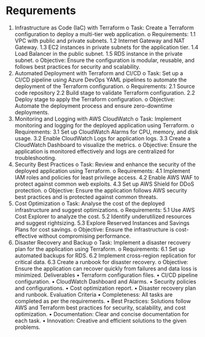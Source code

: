 # Requrements

1. Infrastructure as Code (IaC) with Terraform
o Task: Create a Terraform configuration to deploy a multi-tier web application.
o Requirements:
1.1 VPC with public and private subnets.
1.2  Internet Gateway and NAT Gateway.
1.3 EC2 instances in private subnets for the application tier.
1.4 Load Balancer in the public subnet.
1.5 RDS instance in the private subnet.
o Objective: Ensure the configuration is modular, reusable, and follows best practices for security and scalability.
2. Automated Deployment with Terraform and CI/CD
o Task: Set up a CI/CD pipeline using Azure DevOps YAML pipelines to automate the deployment of the Terraform configuration.
o Requirements:
2.1 Source code repository
2.2 Build stage to validate Terraform configuration.
2.2 Deploy stage to apply the Terraform configuration.
o Objective: Automate the deployment process and ensure zero-downtime deployments.
3. Monitoring and Logging with AWS CloudWatch
o Task: Implement monitoring and logging for the deployed application using Terraform.
o Requirements:
3.1 Set up CloudWatch Alarms for CPU, memory, and disk usage.
3.2 Enable CloudWatch Logs for application logs.
3.3 Create a CloudWatch Dashboard to visualize the metrics.
o Objective: Ensure the application is monitored effectively and logs are centralized for troubleshooting.
4. Security Best Practices
o Task: Review and enhance the security of the deployed application using Terraform.
o Requirements:
4.1 Implement IAM roles and policies for least privilege access.
4.2 Enable AWS WAF to protect against common web exploits.
4.3 Set up AWS Shield for DDoS protection.
o Objective: Ensure the application follows AWS security best practices and is protected against common threats.
5. Cost Optimization
o Task: Analyse the cost of the deployed infrastructure and suggest optimizations.
o Requirements:
5.1 Use AWS Cost Explorer to analyze the cost.
5.2 Identify underutilized resources and suggest rightsizing.
5.3 Explore Reserved Instances and Savings Plans for cost savings.
o Objective: Ensure the infrastructure is cost-effective without compromising performance.
6. Disaster Recovery and Backup
o Task: Implement a disaster recovery plan for the application using Terraform.
o Requirements:
6.1 Set up automated backups for RDS.
6.2 Implement cross-region replication for critical data.
6.3 Create a runbook for disaster recovery.
o Objective: Ensure the application can recover quickly from failures and data loss is minimized.
Deliverables
• Terraform configuration files.
• CI/CD pipeline configuration.
• CloudWatch Dashboard and Alarms.
• Security policies and configurations.
• Cost optimization report.
• Disaster recovery plan and runbook.
Evaluation Criteria
• Completeness: All tasks are completed as per the requirements.
• Best Practices: Solutions follow AWS and Terraform best practices for security, scalability, and cost optimization.
• Documentation: Clear and concise documentation for each task.
• Innovation: Creative and efficient solutions to the given problems.
